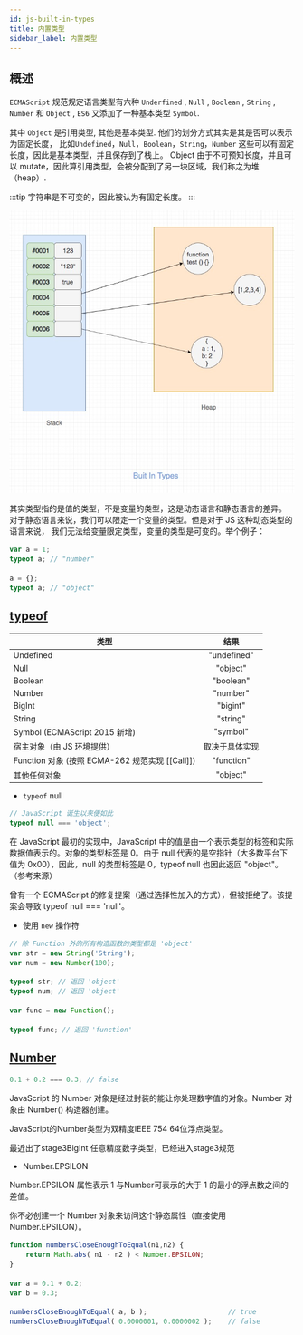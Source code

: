 ```yaml
---
id: js-built-in-types
title: 内置类型
sidebar_label: 内置类型
---
```


## 概述

`ECMAScript` 规范规定语言类型有六种 `Underfined` , `Null` , `Boolean` , `String` , `Number` 和 `Object` , `ES6` 又添加了一种基本类型 `Symbol`.

其中 `Object` 是引用类型, 其他是基本类型. 他们的划分方式其实是其是否可以表示为固定长度， 比如`Undefined`，`Null`，`Boolean`，`String`，`Number` 这些可以有固定长度，因此是基本类型，并且保存到了栈上。 Object 由于不可预知长度，并且可以 mutate，因此算引用类型，会被分配到了另一块区域，我们称之为堆（heap）.

:::tip
字符串是不可变的，因此被认为有固定长度。
:::

![内置类型](../static/docs/buit-in-types.jpg "内置类型")

其实类型指的是值的类型，不是变量的类型，这是动态语言和静态语言的差异。 对于静态语言来说，我们可以限定一个变量的类型。但是对于 JS 这种动态类型的语言来说， 我们无法给变量限定类型，变量的类型是可变的。举个例子：

```js
var a = 1;
typeof a; // "number"

a = {};
typeof a; // "object"
```

## [typeof](https://developer.mozilla.org/zh-CN/docs/Web/JavaScript/Reference/Operators/typeof)

| 类型                                            |      结果      |
| ----------------------------------------------- | :------------: |
| Undefined                                       |  "undefined"   |
| Null                                            |    "object"    |
| Boolean                                         |   "boolean"    |
| Number                                          |    "number"    |
| BigInt                                          |    "bigint"    |
| String                                          |    "string"    |
| Symbol (ECMAScript 2015 新增)                   |    "symbol"    |
| 宿主对象（由 JS 环境提供）                      | 取决于具体实现 |
| Function 对象 (按照 ECMA-262 规范实现 [[Call]]) |   "function"   |
| 其他任何对象                                    |    "object"    |

- `typeof` null

```js
// JavaScript 诞生以来便如此
typeof null === 'object';
```

在 JavaScript 最初的实现中，JavaScript 中的值是由一个表示类型的标签和实际数据值表示的。对象的类型标签是 0。由于 null 代表的是空指针（大多数平台下值为 0x00），因此，null 的类型标签是 0，typeof null 也因此返回 "object"。（参考来源）

曾有一个 ECMAScript 的修复提案（通过选择性加入的方式），但被拒绝了。该提案会导致 typeof null === 'null'。

- 使用 `new` 操作符

```js
// 除 Function 外的所有构造函数的类型都是 'object'
var str = new String('String');
var num = new Number(100);

typeof str; // 返回 'object'
typeof num; // 返回 'object'

var func = new Function();

typeof func; // 返回 'function'
```

## [Number](https://developer.mozilla.org/zh-CN/docs/Web/JavaScript/Reference/Global_Objects/Number)

```js
0.1 + 0.2 === 0.3; // false
```

JavaScript 的 Number 对象是经过封装的能让你处理数字值的对象。Number 对象由 Number() 构造器创建。

JavaScript的Number类型为双精度IEEE 754 64位浮点类型。

最近出了stage3BigInt 任意精度数字类型，已经进入stage3规范

- Number.EPSILON 

Number.EPSILON 属性表示 1 与Number可表示的大于 1 的最小的浮点数之间的差值。

你不必创建一个 Number 对象来访问这个静态属性（直接使用 Number.EPSILON）。

```js
function numbersCloseEnoughToEqual(n1,n2) {
    return Math.abs( n1 - n2 ) < Number.EPSILON;
}

var a = 0.1 + 0.2;
var b = 0.3;

numbersCloseEnoughToEqual( a, b );                    // true
numbersCloseEnoughToEqual( 0.0000001, 0.0000002 );    // false
```